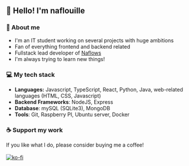 ## 👋 Hello! I'm naflouille
### 🌟 About me
* I'm an IT student working on several projects with huge ambitions
* Fan of everything frontend and backend related
* Fullstack lead developer of [Naflows](https://naflows.com)
* I'm always trying to learn new things!

### 💻 My tech stack
* **Languages:** Javascript, TypeScript, React, Python, Java, web-related languages (HTML, CSS, Javascript)
* **Backend Frameworks**: NodeJS, Express
* **Database**: mySQL (SQLite3), MongoDB
* **Tools**: Git, Raspberry PI, Ubuntu server, Docker

### ☕ Support my work
If you like what I do, please consider buying me a coffee!<br><br>
[![ko-fi](https://ko-fi.com/img/githubbutton_sm.svg)](https://ko-fi.com/N4N0W3P7P)
